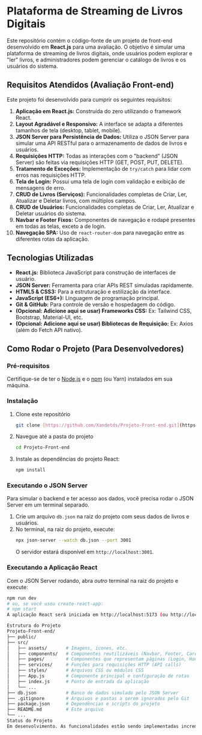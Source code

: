 # Plataforma de Streaming de Livros Digitais

Este repositório contém o código-fonte de um projeto de front-end desenvolvido em **React.js** para uma avaliação. O objetivo é simular uma plataforma de streaming de livros digitais, onde usuários podem explorar e "ler" livros, e administradores podem gerenciar o catálogo de livros e os usuários do sistema.

## Requisitos Atendidos (Avaliação Front-end)

Este projeto foi desenvolvido para cumprir os seguintes requisitos:

1.  **Aplicação em React.js:** Construída do zero utilizando o framework React.
2.  **Layout Agradável e Responsivo:** A interface se adapta a diferentes tamanhos de tela (desktop, tablet, mobile).
3.  **JSON Server para Persistência de Dados:** Utiliza o JSON Server para simular uma API RESTful para o armazenamento de dados de livros e usuários.
4.  **Requisições HTTP:** Todas as interações com o "backend" (JSON Server) são feitas via requisições HTTP (GET, POST, PUT, DELETE).
5.  **Tratamento de Exceções:** Implementação de `try/catch` para lidar com erros nas requisições HTTP.
6.  **Tela de Login:** Possui uma tela de login com validação e exibição de mensagens de erro.
7.  **CRUD de Livros (Serviços):** Funcionalidades completas de Criar, Ler, Atualizar e Deletar livros, com múltiplos campos.
8.  **CRUD de Usuários:** Funcionalidades completas de Criar, Ler, Atualizar e Deletar usuários do sistema.
9.  **Navbar e Footer Fixos:** Componentes de navegação e rodapé presentes em todas as telas, exceto a de login.
10. **Navegação SPA:** Uso de `react-router-dom` para navegação entre as diferentes rotas da aplicação.

## Tecnologias Utilizadas

* **React.js:** Biblioteca JavaScript para construção de interfaces de usuário.
* **JSON Server:** Ferramenta para criar APIs REST simuladas rapidamente.
* **HTML5 & CSS3:** Para a estruturação e estilização da interface.
* **JavaScript (ES6+):** Linguagem de programação principal.
* **Git & GitHub:** Para controle de versão e hospedagem do código.
* **(Opcional: Adicione aqui se usar) Frameworks CSS:** Ex: Tailwind CSS, Bootstrap, Material-UI, etc.
* **(Opcional: Adicione aqui se usar) Bibliotecas de Requisição:** Ex: Axios (além do Fetch API nativo).

## Como Rodar o Projeto (Para Desenvolvedores)

### Pré-requisitos

Certifique-se de ter o [Node.js](https://nodejs.org/en/) e o [npm](https://www.npmjs.com/get-npm) (ou Yarn) instalados em sua máquina.

### Instalação

1.  Clone este repositório 
    ```bash
    git clone [https://github.com/Xandetds/Projeto-Front-end.git](https://github.com/Xandetds/Projeto-Front-end.git)
    ```

2.  Navegue até a pasta do projeto 
    ```bash
    cd Projeto-Front-end
    ```

3.  Instale as dependências do projeto React:
    ```bash
    npm install
    ```

### Executando o JSON Server

Para simular o backend e ter acesso aos dados, você precisa rodar o JSON Server em um terminal separado.

1.  Crie um arquivo `db.json` na raiz do projeto com seus dados de livros e usuários. 
2.  No terminal, na raiz do projeto, execute:
    ```bash
    npx json-server --watch db.json --port 3001
    ```
    O servidor estará disponível em `http://localhost:3001`.

### Executando a Aplicação React

Com o JSON Server rodando, abra *outro* terminal na raiz do projeto e execute:

```bash
npm run dev
# ou, se você usou create-react-app:
# npm start
A aplicação React será iniciada em http://localhost:5173 (ou http://localhost:3000).

Estrutura do Projeto
Projeto-Front-end/
├── public/
├── src/
│   ├── assets/       # Imagens, ícones, etc.
│   ├── components/   # Componentes reutilizáveis (Navbar, Footer, CardLivro, Formulario)
│   ├── pages/        # Componentes que representam páginas (Login, Home, AdminLivros, DetalhesLivro)
│   ├── services/     # Funções para requisições HTTP (API calls)
│   ├── styles/       # Arquivos CSS ou módulos CSS
│   ├── App.js        # Componente principal e configuração de rotas
│   ├── index.js      # Ponto de entrada da aplicação
│   └── ...
├── db.json           # Banco de dados simulado pelo JSON Server
├── .gitignore        # Arquivos e pastas a serem ignorados pelo Git
├── package.json      # Dependências e scripts do projeto
├── README.md         # Este arquivo
└── ...
Status do Projeto
Em desenvolvimento. As funcionalidades estão sendo implementadas incrementalmente.
